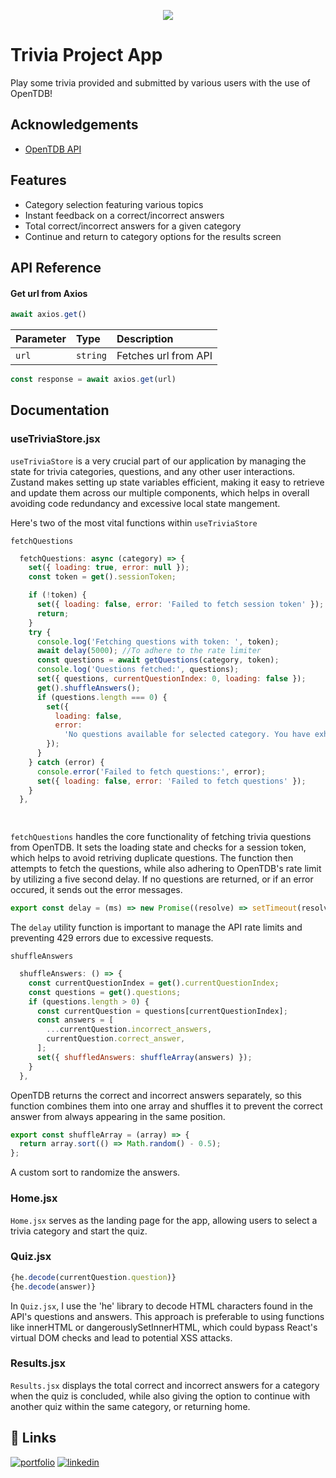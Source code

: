 <p align="center">
 <img href="https://opentdb.com" src="https://opentdb.com/images/logo.png">
</p>


# Trivia Project App

Play some trivia provided and submitted by various users with the use of OpenTDB!


## Acknowledgements

 - [OpenTDB API](https://awesomeopensource.com/project/elangosundar/awesome-README-templates)



## Features

- Category selection featuring various topics
- Instant feedback on a correct/incorrect answers
- Total correct/incorrect answers for a given category
- Continue and return to category options for the results screen



## API Reference

#### Get url from Axios

```javascript
await axios.get()
```

| Parameter | Type     | Description                |
| :-------- | :------- | :------------------------- |
| `url` | `string` |  Fetches url from API |

```javascript 
const response = await axios.get(url)
```
## Documentation
### useTriviaStore.jsx
`useTriviaStore` is a very crucial part of our application by managing the state for trivia categories, questions, and any other user interactions. Zustand makes setting up state variables efficient, making it easy to retrieve and update them across our multiple components, which helps in overall avoiding code redundancy and excessive local state mangement. 

Here's two of the most vital functions within `useTriviaStore`

`fetchQuestions`
```javascript
  fetchQuestions: async (category) => {
    set({ loading: true, error: null });
    const token = get().sessionToken;

    if (!token) {
      set({ loading: false, error: 'Failed to fetch session token' });
      return;
    }
    try {
      console.log('Fetching questions with token: ', token);
      await delay(5000); //To adhere to the rate limiter
      const questions = await getQuestions(category, token);
      console.log('Questions fetched:', questions);
      set({ questions, currentQuestionIndex: 0, loading: false });
      get().shuffleAnswers();
      if (questions.length === 0) {
        set({
          loading: false,
          error:
            'No questions available for selected category. You have exhausted all questions or your session has expired.',
        });
      }
    } catch (error) {
      console.error('Failed to fetch questions:', error);
      set({ loading: false, error: 'Failed to fetch questions' });
    }
  },

 
```
`fetchQuestions` handles the core functionality of fetching trivia questions from OpenTDB. It sets the loading state and checks for a session token, which helps to avoid retriving duplicate questions. The function then attempts to fetch the questions, while also adhering to OpenTDB's rate limit by utilizing a five second delay. If no questions are returned, or if an error occured, it sends out the error messages.
```javascript
export const delay = (ms) => new Promise((resolve) => setTimeout(resolve, ms));
``` 
The `delay` utility function is important to manage the API rate limits and preventing 429 errors due to excessive requests.

`shuffleAnswers`
```javascript
  shuffleAnswers: () => {
    const currentQuestionIndex = get().currentQuestionIndex;
    const questions = get().questions;
    if (questions.length > 0) {
      const currentQuestion = questions[currentQuestionIndex];
      const answers = [
        ...currentQuestion.incorrect_answers,
        currentQuestion.correct_answer,
      ];
      set({ shuffledAnswers: shuffleArray(answers) });
    }
  },
```
OpenTDB returns the correct and incorrect answers separately, so this function combines them into one array and shuffles it to prevent the correct answer from always appearing in the same position.

```javascript
export const shuffleArray = (array) => {
  return array.sort(() => Math.random() - 0.5);
};
``` 
A custom sort to randomize the answers.

### Home.jsx
`Home.jsx` serves as the landing page for the app, allowing users to select a trivia category and start the quiz.

### Quiz.jsx
 ```javascript
 {he.decode(currentQuestion.question)}
 {he.decode(answer)}
 ```
In `Quiz.jsx`, I use the 'he' library to decode HTML characters found in the API's questions and answers. This approach is preferable to using functions like innerHTML or dangerouslySetInnerHTML, which could bypass React's virtual DOM checks and lead to potential XSS attacks.

### Results.jsx
`Results.jsx` displays the total correct and incorrect answers for a category when the quiz is concluded, while also giving the option to continue with another quiz within the same category, or returning home.
## 🔗 Links
[![portfolio](https://img.shields.io/badge/my_portfolio-000?style=for-the-badge&logo=ko-fi&logoColor=white)](https://app317-portfolio.netlify.app/)
[![linkedin](https://img.shields.io/badge/linkedin-0A66C2?style=for-the-badge&logo=linkedin&logoColor=white)](https://www.linkedin.com/in/anthony-muniz-bueno-644648215/)


